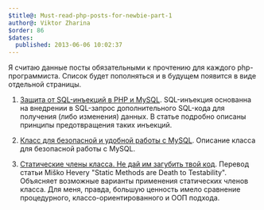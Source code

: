 ```yaml
---
$title@: Must-read-php-posts-for-newbie-part-1
author@: Viktor Zharina
$order: 86
$dates:
  published: 2013-06-06 10:02:37
---
```

Я считаю данные посты обязательными к прочтению для каждого php-программиста. Список будет пополняться и в будущем появится в виде отдельной страницы.



1. <a href="http://habrahabr.ru/post/148701/" target="_blank">Защита от SQL-инъекций в PHP и MySQL</a>. SQL-инъекция  основанна на внедрении в SQL-запрос дополнительного SQL-кода для получения (либо изменения) данных. В статье подробно описаны принципы предотвращения таких инъекций.



2. <a href="http://phpfaq.ru/safemysql" title="Класс для безопасной и удобной работы с MySQL" target="_blank">Класс для безопасной и удобной работы с MySQL</a>. Описание класса для безопасной работы с MySQL.



3. <a href="http://habrahabr.ru/post/169301/" title="Статические члены класса. Не дай им загубить твой код" target="_blank">Статические члены класса. Не дай им загубить твой код</a>. Перевод статьи Miško Hevery "Static Methods are Death to Testability". Объясняет возможные варианты применения статических членов класса. Для меня, правда, большую ценность имело сравнение процедурного, классо-ориентированного и ООП подхода.